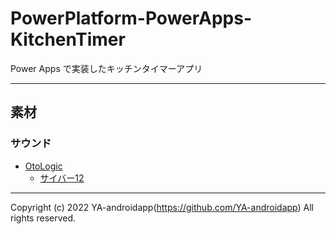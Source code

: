 # PowerPlatform-PowerApps-KitchenTimer

Power Apps で実装したキッチンタイマーアプリ

---

## 素材

### サウンド

- [OtoLogic](https://otologic.jp)
  - [サイバー12](https://otologic.jp/free/se/cyber02.html)

---

Copyright (c) 2022 YA-androidapp(https://github.com/YA-androidapp) All rights reserved.
